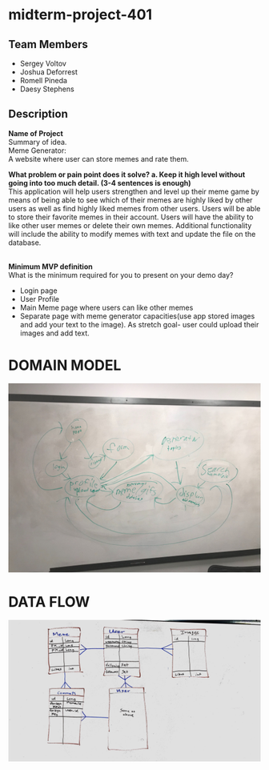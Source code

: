 # midterm-project-401

## Team Members
* Sergey Voltov
* Joshua Deforrest
* Romell Pineda
* Daesy Stephens

 ## Description 

**Name of Project** </br>
Summary of idea.</br>
Meme Generator:</br>
A website where user can store memes and rate them.</br>

**What problem or pain point does it solve? a. Keep it high level without going into too much detail. (3-4 sentences is enough)**</br>
This application will help users strengthen and level up their meme game by means of being able to see which of their memes are highly liked by other users as well as find highly liked memes from other users.  Users will be able to store their favorite memes in their account.  Users will have the ability to like other user memes or delete their own memes.  Additional functionality will include the ability to modify memes with text and update the file on the database.</br></br>

**Minimum MVP definition**</br>
What is the minimum required for you to present on your demo day?</br>
* Login page</br>
* User Profile</br>
* Main Meme page where users can like other memes</br>
* Separate page with meme generator capacities(use app stored images and add your text to the image). As stretch goal- user could upload their images and add text. </br>

# DOMAIN MODEL
![domain-model](/memestagram/src/main/resources/static/images/domain-model.jpg)

# DATA FLOW
![DataFlow](/memestagram/src/main/resources/static/images/erd.jpg)

